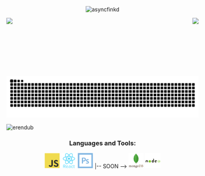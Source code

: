 
<p align="center"> <img src="https://github-profile-trophy.vercel.app/?username=ErenDub&theme=tokyonight&margin-w=15&margin-h=15&column=7" alt="asyncfinkd" /></p>

<div >
<img src="https://github-readme-stats.vercel.app/api?username=ErenDub&show_icons=true&theme=tokyonight&count_private=true" align="left" width="390px"/>

<img src="https://github-readme-stats.vercel.app/api/top-langs/?username=ErenDub&layout=compact&theme=tokyonight&langs_count=15" align="right" height="152px"/>
<div>
  
  
![snake gif](https://github.com/ErenDub/ErenDub/blob/output/github-contribution-grid-snake.svg)

  
  
  
<p align="left"> <img src="https://komarev.com/ghpvc/?username=erendub&label=Profile%20views&color=0e75b6&style=flat" alt="erendub" /> </p>



<h3 align="center">Languages and Tools:</h3>
  <p align="center" >
<img src="https://raw.githubusercontent.com/devicons/devicon/master/icons/javascript/javascript-original.svg" alt="javascript" width="40" height="40" /> 
<img src="https://raw.githubusercontent.com/devicons/devicon/master/icons/react/react-original-wordmark.svg" alt="react" width="40" height="40"/> </a> 
<img src="https://raw.githubusercontent.com/devicons/devicon/master/icons/photoshop/photoshop-line.svg" alt="photoshop" width="40" height="40"/> 
 |-- SOON -->
<img src="https://raw.githubusercontent.com/devicons/devicon/master/icons/mongodb/mongodb-original-wordmark.svg" alt="mongodb" width="40" height="40"/>
<img src="https://raw.githubusercontent.com/devicons/devicon/master/icons/nodejs/nodejs-original-wordmark.svg" alt="nodejs" width="40" height="40"/> 
  </p>
